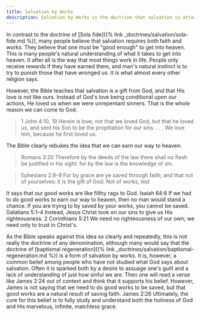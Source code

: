 ```yaml
---
title: Salvation by Works
description: Salvation by Works is the doctrine that salvation is attained not only by faith but also requires doing good works.
---
```

In contrast to the doctrine of [<span lang="la">Sola fide</span>]({% link _doctrines/salvation/sola-fide.md %}), many people believe that salvation requires both faith and works. They believe that one must be "good enough" to get into heaven. This is many people's natural understanding of what it takes to get into heaven. It after all is the way that most things work in life. People only receive rewards if they have earned them, and man's natural instinct is to try to punish those that have wronged us. It is what almost every other religion says.

However, the Bible teaches that salvation is a gift from God, and that His love is not like ours. Instead of God's love being conditional upon our actions, He loved us when we were unrepentant sinners. That is the whole reason we can come to God.

> 1 John 4:10, 19  Herein is love, not that we loved God, but that he loved us, and sent his Son to be the propitiation for our sins. . . . We love him, because he first loved us.

The Bible clearly rebukes the idea that we can earn our way to heaven:

> Romans 3:20  Therefore by the deeds of the law there shall no flesh be justified in his sight: for by the law is the knowledge of sin.

> Ephesians 2:8–9  For by grace are ye saved through faith; and that not of yourselves: it is the gift of God: Not of works, lest

It says that our good works are like filthy rags to God. Isaiah 64:6 If we had to do good works to earn our way to heaven, then no man would stand a chance. If you are trying to by saved by your works, you cannot be saved. Galatians 5:1–4 Instead, Jesus Christ took on our sins to give us His righteousness. 2 Corinthians 5:21 We need no righteousness of our own; we need only to trust in Christ's.

As the Bible speaks against this idea so clearly and repeatedly, this is not really the doctrine of any denomination, although many would say that the doctrine of [baptismal regeneration]({% link _doctrines/salvation/baptismal-regeneration.md %}) is a form of salvation by works. It is, however, a common belief among people who have not studied what God says about salvation. Often it is sparked both by a desire to assuage one's guilt and a lack of understanding of just how sinful we are. Then one will read a verse like James 2:24 out of context and think that it supports his belief. However, James is not saying that we need to do good works to be saved, but that good works are a natural result of saving faith. James 2:26 Ultimately, the cure for this belief is to fully study and understand both the holiness of God and His marvelous, infinite, matchless grace.
